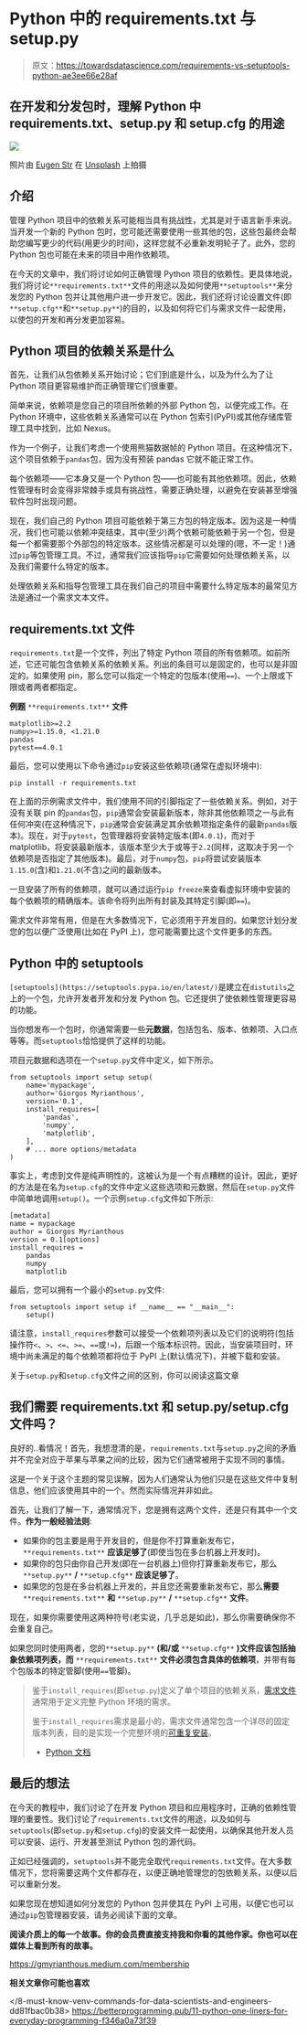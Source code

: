 # Python 中的 requirements.txt 与 setup.py

> 原文：<https://towardsdatascience.com/requirements-vs-setuptools-python-ae3ee66e28af>

## 在开发和分发包时，理解 Python 中 requirements.txt、setup.py 和 setup.cfg 的用途

![](img/b48bcbebc23576044f82b515279135db.png)

照片由 [Eugen Str](https://unsplash.com/@eugen1980?utm_source=unsplash&utm_medium=referral&utm_content=creditCopyText) 在 [Unsplash](https://unsplash.com/s/photos/tool?utm_source=unsplash&utm_medium=referral&utm_content=creditCopyText) 上拍摄

## 介绍

管理 Python 项目中的依赖关系可能相当具有挑战性，尤其是对于语言新手来说。当开发一个新的 Python 包时，您可能还需要使用一些其他的包，这些包最终会帮助您编写更少的代码(用更少的时间)，这样您就不必重新发明轮子了。此外，您的 Python 包也可能在未来的项目中用作依赖项。

在今天的文章中，我们将讨论如何正确管理 Python 项目的依赖性。更具体地说，我们将讨论`**requirements.txt**`文件的用途以及如何使用`**setuptools**`来分发您的 Python 包并让其他用户进一步开发它。因此，我们还将讨论设置文件(即`**setup.cfg**`和`**setup.py**`)的目的，以及如何将它们与需求文件一起使用，以使包的开发和再分发更加容易。

## Python 项目的依赖关系是什么

首先，让我们从包依赖关系开始讨论；它们到底是什么，以及为什么为了让 Python 项目更容易维护而正确管理它们很重要。

简单来说，依赖项是您自己的项目所依赖的外部 Python 包，以便完成工作。在 Python 环境中，这些依赖关系通常可以在 Python 包索引(PyPI)或其他存储库管理工具中找到，比如 Nexus。

作为一个例子，让我们考虑一个使用熊猫数据帧的 Python 项目。在这种情况下，这个项目依赖于`pandas`包，因为没有预装 pandas 它就不能正常工作。

每个依赖项——它本身又是一个 Python 包——也可能有其他依赖项。因此，依赖性管理有时会变得非常棘手或具有挑战性，需要正确处理，以避免在安装甚至增强软件包时出现问题。

现在，我们自己的 Python 项目可能依赖于第三方包的特定版本。因为这是一种情况，我们也可能以依赖冲突结束，其中(至少)两个依赖可能依赖于另一个包，但是每一个都需要那个外部包的特定版本。这些情况都是可以处理的(嗯，不一定！)通过`pip`等包管理工具。不过，通常我们应该指导`pip`它需要如何处理依赖关系，以及我们需要什么特定的版本。

处理依赖关系和指导包管理工具在我们自己的项目中需要什么特定版本的最常见方法是通过一个需求文本文件。

## requirements.txt 文件

`requirements.txt`是一个文件，列出了特定 Python 项目的所有依赖项。如前所述，它还可能包含依赖关系的依赖关系。列出的条目可以是固定的，也可以是非固定的。如果使用 pin，那么您可以指定一个特定的包版本(使用`==`)、一个上限或下限或者两者都指定。

**例题** `**requirements.txt**` **文件**

```
matplotlib>=2.2
numpy>=1.15.0, <1.21.0
pandas
pytest==4.0.1
```

最后，您可以使用以下命令通过`pip`安装这些依赖项(通常在虚拟环境中):

```
pip install -r requirements.txt
```

在上面的示例需求文件中，我们使用不同的引脚指定了一些依赖关系。例如，对于没有关联 pin 的`pandas`包，`pip`通常会安装最新版本，除非其他依赖项之一与此有任何冲突(在这种情况下，`pip`通常会安装满足其余依赖项指定条件的最新`pandas`版本)。现在，对于`pytest`，包管理器将安装特定版本(即`4.0.1`)，而对于 matplotlib，将安装最新版本，该版本至少大于或等于`2.2`(同样，这取决于另一个依赖项是否指定了其他版本)。最后，对于`numpy`包，`pip`将尝试安装版本`1.15.0`(含)和`1.21.0`(不含)之间的最新版本。

一旦安装了所有的依赖项，就可以通过运行`pip freeze`来查看虚拟环境中安装的每个依赖项的精确版本。该命令将列出所有封装及其特定引脚(即`==`)。

需求文件非常有用，但是在大多数情况下，它必须用于开发目的。如果您计划分发您的包以便广泛使用(比如在 PyPI 上)，您可能需要比这个文件更多的东西。

## Python 中的 setuptools

`[setuptools](https://setuptools.pypa.io/en/latest/)`是建立在`distutils`之上的一个包，允许开发者开发和分发 Python 包。它还提供了使依赖性管理更容易的功能。

当你想发布一个包时，你通常需要一些**元数据**，包括包名、版本、依赖项、入口点等等。而`setuptools`恰恰提供了这样的功能。

项目元数据和选项在一个`setup.py`文件中定义，如下所示。

```
from setuptools import setup setup(     
    name='mypackage',
    author='Giorgos Myrianthous',     
    version='0.1',     
    install_requires=[         
        'pandas',         
        'numpy',
        'matplotlib',
    ],
    # ... more options/metadata
)
```

事实上，考虑到文件是纯声明性的，这被认为是一个有点糟糕的设计。因此，更好的方法是在名为`setup.cfg`的文件中定义这些选项和元数据，然后在`setup.py`文件中简单地调用`setup()`。一个示例`setup.cfg`文件如下所示:

```
[metadata]
name = mypackage
author = Giorgos Myrianthous
version = 0.1[options]
install_requires =
    pandas
    numpy
    matplotlib
```

最后，您可以拥有一个最小的`setup.py`文件:

```
from setuptools import setup if __name__ == "__main__":
    setup()
```

请注意，`install_requires`参数可以接受一个依赖项列表以及它们的说明符(包括操作符`<`、`>`、`<=`、`>=`、`==`或`!=`)，后跟一个版本标识符。因此，当安装项目时，环境中尚未满足的每个依赖项都将位于 PyPI 上(默认情况下)，并被下载和安装。

关于`setup.py`和`setup.cfg`文件之间的区别，你可以阅读这篇文章

</setuptools-python-571e7d5500f2>  

## 我们需要 requirements.txt 和 setup.py/setup.cfg 文件吗？

良好的..看情况！首先，我想澄清的是，`requirements.txt`与`setup.py`之间的矛盾并不完全对应于苹果与苹果之间的比较，因为它们通常被用于实现不同的事情。

这是一个关于这个主题的常见误解，因为人们通常认为他们只是在这些文件中复制信息，他们应该使用其中的一个。然而实际情况并非如此。

首先，让我们了解一下，通常情况下，您是拥有这两个文件，还是只有其中一个文件。**作为一般经验法则**:

*   如果你的包主要是用于开发目的，但是你不打算重新发布它，`**requirements.txt**` **应该足够了**(即使当包在多台机器上开发时)。
*   如果你的包只由你自己开发(即在一台机器上)但你打算重新发布它，那么`**setup.py**` **/** `**setup.cfg**` **应该足够了**。
*   如果您的包是在多台机器上开发的，并且您还需要重新发布它，那么**需要** `**requirements.txt**` **和** `**setup.py**` **/** `**setup.cfg**` **文件**。

现在，如果你需要使用这两种符号(老实说，几乎总是如此)，那么你需要确保你不会重复自己。

如果您同时使用两者，您的`**setup.py**` **(和/或** `**setup.cfg**` **)文件应该包括抽象依赖项列表，而** `**requirements.txt**` **文件必须包含具体的依赖项**，并带有每个包版本的特定管脚(使用`==`管脚)。

> 鉴于`install_requires`(即`setup.py`)定义了单个项目的依赖关系，[需求文件](https://pip.pypa.io/en/latest/user_guide/#requirements-files)通常用于定义完整 Python 环境的需求。
> 
> 鉴于`install_requires`需求是最小的，需求文件通常包含一个详尽的固定版本列表，目的是实现一个完整环境的[可重复安装](https://pip.pypa.io/en/latest/user_guide/#repeatability)。
> 
> - [Python 文档](https://packaging.python.org/en/latest/discussions/install-requires-vs-requirements/#requirements-files)

## 最后的想法

在今天的教程中，我们讨论了在开发 Python 项目和应用程序时，正确的依赖性管理的重要性。我们讨论了`requirements.txt`文件的用途，以及如何与`setuptools`(即`setup.py`和`setup.cfg`)的安装文件一起使用，以确保其他开发人员可以安装、运行、开发甚至测试 Python 包的源代码。

正如已经强调的，`setuptools`并不能完全取代`requirements.txt`文件。在大多数情况下，您将需要这两个文件都存在，以便正确地管理您的包依赖关系，以便以后可以重新分发。

如果您现在想知道如何分发您的 Python 包并使其在 PyPI 上可用，以便它也可以通过`pip`包管理器安装，请务必阅读下面的文章。

</how-to-upload-your-python-package-to-pypi-de1b363a1b3>  **阅读介质上的每一个故事。你的会员费直接支持我和你看的其他作家。你也可以在媒体上看到所有的故事。**

<https://gmyrianthous.medium.com/membership>  

**相关文章你可能也喜欢**

</8-must-know-venv-commands-for-data-scientists-and-engineers-dd81fbac0b38>  </pycache-python-991424aabad8>  <https://betterprogramming.pub/11-python-one-liners-for-everyday-programming-f346a0a73f39> 